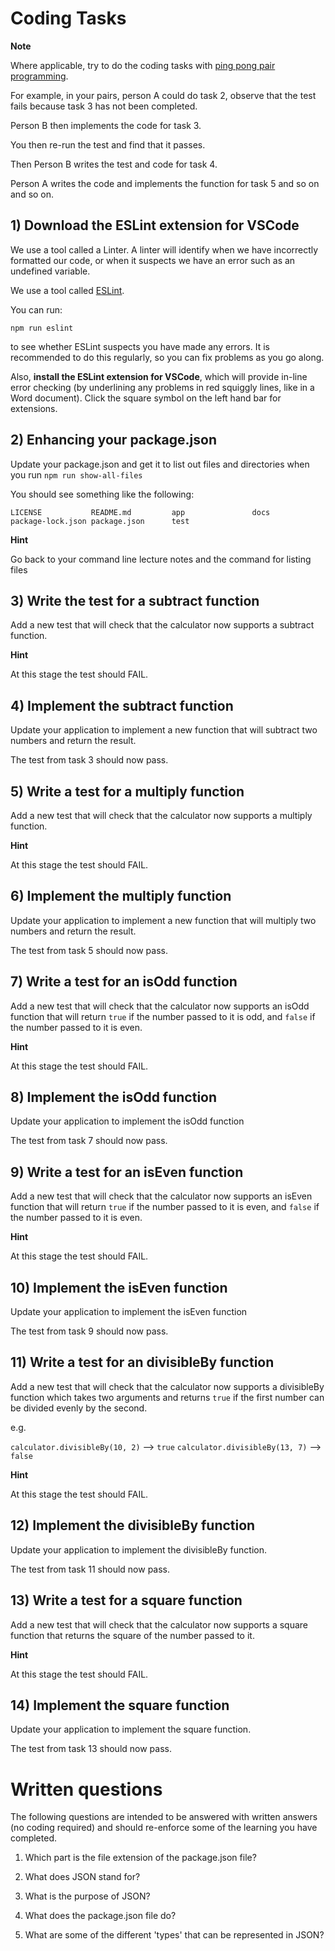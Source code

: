 # Coding Tasks

**Note**

Where applicable, try to do the coding tasks with [ping pong pair programming](http://wiki.c2.com/?PairProgrammingPingPongPattern).

For example, in your pairs, person A could do task 2, observe that the test fails because task 3 has not been completed.

Person B then implements the code for task 3.

You then re-run the test and find that it passes.

Then Person B writes the test and code for task 4.

Person A writes the code and implements the function for task 5 and so on and so on.

## 1) Download the ESLint extension for VSCode

We use a tool called a Linter. A linter will identify when we have incorrectly formatted our code, or when it suspects we have an error such as an undefined variable.

We use a tool called [ESLint](https://eslint.org/).

You can run:

    npm run eslint

to see whether ESLint suspects you have made any errors. It is recommended to do this regularly, so you can fix problems as you go along.

Also, **install the ESLint extension for VSCode**, which will provide in-line error checking (by underlining any problems in red squiggly lines, like in a Word document). Click the square symbol on the left hand bar for extensions.

## 2) Enhancing your package.json

Update your package.json and get it to list out files and directories when you run `npm run show-all-files`

You should see something like the following:

```
LICENSE           README.md         app               docs              package-lock.json package.json      test
```

**Hint**

Go back to your command line lecture notes and the command for listing files

## 3) Write the test for a subtract function

Add a new test that will check that the calculator now supports a subtract function.

**Hint**

At this stage the test should FAIL.

## 4) Implement the subtract function

Update your application to implement a new function that will subtract two numbers and return the result.

The test from task 3 should now pass.

## 5) Write a test for a multiply function

Add a new test that will check that the calculator now supports a multiply function.

**Hint**

At this stage the test should FAIL.

## 6) Implement the multiply function

Update your application to implement a new function that will multiply two numbers and return the result.

The test from task 5 should now pass.

## 7) Write a test for an isOdd function

Add a new test that will check that the calculator now supports an isOdd function that will return `true` if the number passed to it is odd, and `false` if the number passed to it is even.

**Hint**

At this stage the test should FAIL.

## 8) Implement the isOdd function

Update your application to implement the isOdd function

The test from task 7 should now pass.

## 9) Write a test for an isEven function

Add a new test that will check that the calculator now supports an isEven function that will return `true` if the number passed to it is even, and `false` if the number passed to it is even.

**Hint**

At this stage the test should FAIL.

## 10) Implement the isEven function

Update your application to implement the isEven function

The test from task 9 should now pass.

## 11) Write a test for an divisibleBy function

Add a new test that will check that the calculator now supports a divisibleBy function which takes two arguments and returns `true` if the first number can be divided evenly by the second.

e.g.

`calculator.divisibleBy(10, 2)` --> `true`
`calculator.divisibleBy(13, 7)` --> `false`

**Hint**

At this stage the test should FAIL.

## 12) Implement the divisibleBy function

Update your application to implement the divisibleBy function.

The test from task 11 should now pass.

## 13) Write a test for a square function

Add a new test that will check that the calculator now supports a square function that returns the square of the number passed to it.

**Hint**

At this stage the test should FAIL.

## 14) Implement the square function

Update your application to implement the square function.

The test from task 13 should now pass.

# Written questions

The following questions are intended to be answered with written answers (no coding required) and should re-enforce some of the learning you have completed.

1. Which part is the file extension of the package.json file?

2. What does JSON stand for?

3. What is the purpose of JSON?

4. What does the package.json file do?

5. What are some of the different 'types' that can be represented in JSON?
